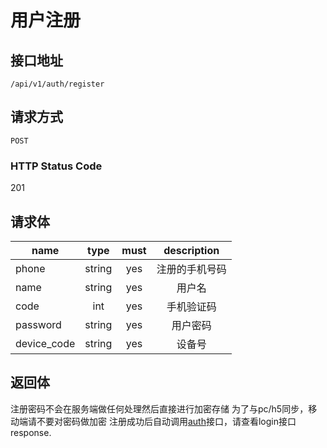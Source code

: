 # 用户注册

## 接口地址
`/api/v1/auth/register`

## 请求方式
`POST`

### HTTP Status Code

201

## 请求体
| name     | type     | must     | description |
|----------|:--------:|:--------:|:--------:|
| phone    | string   | yes      | 注册的手机号码 |
| name     | string   | yes      | 用户名 |
| code     | int      | yes      | 手机验证码 |
| password | string   | yes      | 用户密码 |
| device_code | string   | yes   | 设备号 |

## 返回体
注册密码不会在服务端做任何处理然后直接进行加密存储
为了与pc/h5同步，移动端请不要对密码做加密
注册成功后自动调用[auth](用户登录.md)接口，请查看login接口response.
